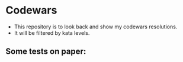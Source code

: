 # Codewars

- This repository is to look back and show my codewars resolutions.  
- It will be filtered by kata levels.

## Some tests on paper: